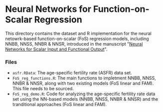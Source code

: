 # Neural Networks for Function-on-Scalar Regression

This directory contains the dataset and R implementation for the neural netowrk-based function-on-scalar (FoS) regression models, including NNBB, NNSS, NNBR & NNSR, introduced in the manuscript "[Neural Networks for Scalar Input and Functional Output](https://link.springer.com/article/10.1007/s11222-023-10287-3)".

### Files

- `asfr.RData`: The age-specific fertility rate (ASFR) data set.
- `FoS_reg_functions.R`: The main functions to impletment NNBB, NNSS, NNBR & NNSR, along with two existing models (FoS linear and FAM). This file needs to be sourced.
- `FoS_reg_demo.R`: Code for analyzing the age-specific fertility rate data set using the NN-based models (NNBB, NNSS, NNBR & NNSR) and the tranditional approaches (FoS linear and FAM).
